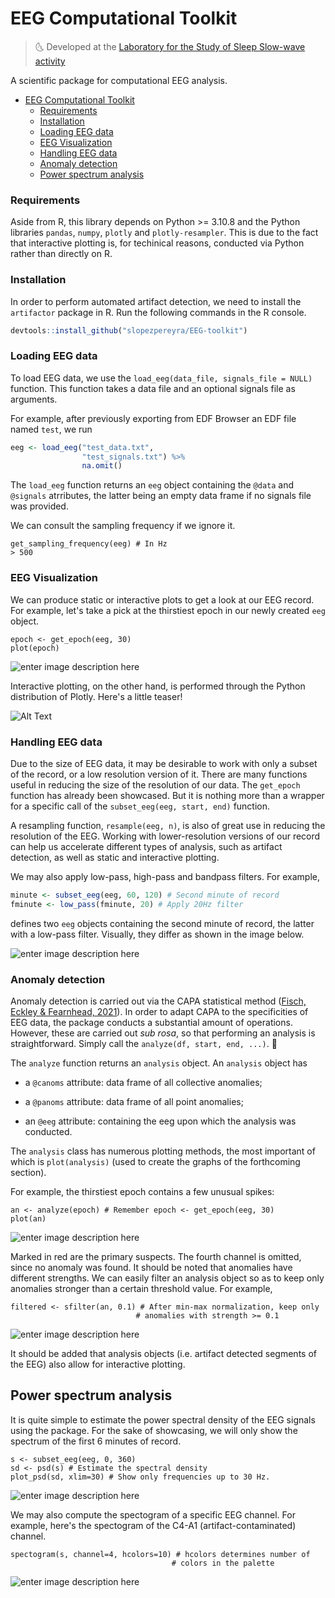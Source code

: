 ﻿
# EEG Computational Toolkit
  

> :last_quarter_moon_with_face: Developed at the [Laboratory for the Study of Sleep Slow-wave activity](https://www.med.upenn.edu/slowwavelab/)

A scientific package for computational EEG analysis.

- [EEG Computational Toolkit](#eeg-computational-toolkit)
    - [Requirements](#requirements)
    - [Installation](#installation)
    - [Loading EEG data](#loading-eeg-data)
    - [EEG Visualization](#eeg-visualization)
    - [Handling EEG data](#handling-eeg-data)
    - [Anomaly detection](#anomaly-detection)
  - [Power spectrum analysis](#power-spectrum-analysis)


 ### Requirements

Aside from R, this library depends on Python >= 3.10.8 and the Python libraries `pandas`, `numpy`, `plotly` and `plotly-resampler`. This is due to the fact that interactive plotting is, for techinical reasons, conducted via Python rather than directly on R.

### Installation

  

In order to perform automated artifact detection, we need to install the `artifactor` package in R. Run the following commands in the R console.

  

```r
devtools::install_github("slopezpereyra/EEG-toolkit")
```
### Loading EEG data

To load EEG data, we use the `load_eeg(data_file, signals_file = NULL)` function. This function takes a data file and an optional signals file as arguments.

For example, after previously exporting from EDF Browser an EDF file named `test`, we run

```r
eeg <- load_eeg("test_data.txt",
                "test_signals.txt") %>%
				na.omit()
```


The `load_eeg` function returns an `eeg` object containing the `@data` and `@signals` atrributes, the latter being an empty data frame if no signals file was provided.

We can consult the sampling frequency if we ignore it.

```
get_sampling_frequency(eeg) # In Hz
> 500 
```

  
### EEG Visualization

We can produce static or interactive plots to get a look at our EEG record. For example, let's take a pick at the thirstiest epoch in our newly created `eeg` object. 

```
epoch <- get_epoch(eeg, 30)
plot(epoch)
```
![enter image description here](https://i.ibb.co/0X4GG8T/Screenshot-from-2022-12-05-13-12-17.png)

Interactive plotting, on the other hand, is performed through the Python distribution of Plotly. Here's a little teaser!


![Alt Text](https://i.ibb.co/0XgxhKv/ezgif-1-2c5fd0d1e6.gif)

  

### Handling EEG data

Due to the size of EEG data, it may be desirable to work with only a subset of the record, or a low resolution version of it. There are many functions useful in reducing the size of the resolution of our data. The `get_epoch` function has already been showcased. But it is nothing more than a wrapper for a specific call of the `subset_eeg(eeg, start, end)` function. 

A resampling function, `resample(eeg, n)`, is also of great use in reducing the resolution of the EEG. Working with lower-resolution versions of our record can help us accelerate different types of analysis, such as artifact detection, as well as static and interactive plotting.
 
We may also apply low-pass, high-pass and bandpass filters. For example,
```r
minute <- subset_eeg(eeg, 60, 120) # Second minute of record
fminute <- low_pass(fminute, 20) # Apply 20Hz filter
```
 
defines two `eeg` objects containing the second minute of record, the latter with a low-pass filter. Visually, they differ as shown in the image below.

![enter image description here](https://i.ibb.co/HnG5jTc/plot-3.png)


### Anomaly detection

Anomaly detection is carried out via the CAPA statistical method ([Fisch, Eckley & Fearnhead, 2021](https://onlinelibrary.wiley.com/doi/full/10.1002/sam.11586)). In order to adapt CAPA to the specificities of EEG data, the package conducts a substantial amount of operations. However, these are carried out _sub rosa_, so that performing an analysis is straightforward. Simply call the `analyze(df, start, end, ...)`. :microscope:

  

The `analyze` function returns an `analysis` object. An `analysis` object has

  

- a `@canoms` attribute: data frame of all collective anomalies;

- a `@panoms` attribute: data frame of all point anomalies;

- an `@eeg` attribute: containing the eeg upon which the analysis was conducted.

  

The `analysis` class has numerous plotting methods, the most important of which is `plot(analysis)` (used to create the graphs of the forthcoming section).

For example, the thirstiest epoch contains a few unusual spikes:

```
an <- analyze(epoch) # Remember epoch <- get_epoch(eeg, 30)
plot(an)
```

![enter image description here](https://i.ibb.co/BjL6fDR/Screenshot-from-2022-12-05-13-18-15.png)

Marked in red are the primary suspects.  The fourth channel is omitted, since no anomaly was found. It should be noted that anomalies have different strengths. We can easily filter an analysis object so as to keep only anomalies stronger than a certain threshold value. For example,

```
filtered <- sfilter(an, 0.1) # After min-max normalization, keep only 
							# anomalies with strength >= 0.1
```

![enter image description here](https://i.ibb.co/djz0v74/Screenshot-from-2022-12-05-13-21-10.png)
  
  It should be added that analysis objects (i.e. artifact detected segments of the EEG) also allow for interactive plotting.

## Power spectrum analysis

It is quite simple to estimate the power spectral density of the EEG signals using the package. For the sake of showcasing, we will only show the spectrum of the first 6 minutes of record.

```
s <- subset_eeg(eeg, 0, 360)
sd <- psd(s) # Estimate the spectral density
plot_psd(sd, xlim=30) # Show only frequencies up to 30 Hz.
```

![enter image description here](https://i.ibb.co/X3TpkQC/Screenshot-from-2022-12-05-13-30-54.png)

We may also compute the spectogram of a specific EEG channel. For example, here's the spectogram of the C4-A1 (artifact-contaminated) channel.

```
spectogram(s, channel=4, hcolors=10) # hcolors determines number of 
									# colors in the palette
```

![enter image description here](https://i.ibb.co/HqJCTDg/Screenshot-from-2022-12-05-13-34-03.png)